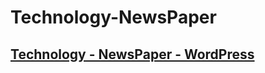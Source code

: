 # Technology-NewsPaper

## [Technology - NewsPaper - WordPress](https://drive.google.com/file/d/1chpI9lpPEDRiNdKkDooG7EbMVlTxliqR/view?usp=sharing)